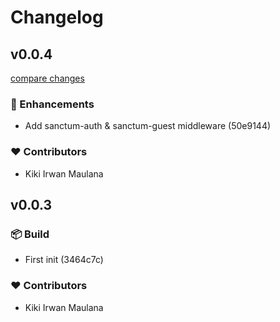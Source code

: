 # Changelog


## v0.0.4

[compare changes](https://undefined/undefined/compare/v0.0.3...v0.0.4)

### 🚀 Enhancements

- Add sanctum-auth & sanctum-guest middleware (50e9144)

### ❤️  Contributors

- Kiki Irwan Maulana

## v0.0.3


### 📦 Build

- First init (3464c7c)

### ❤️  Contributors

- Kiki Irwan Maulana

